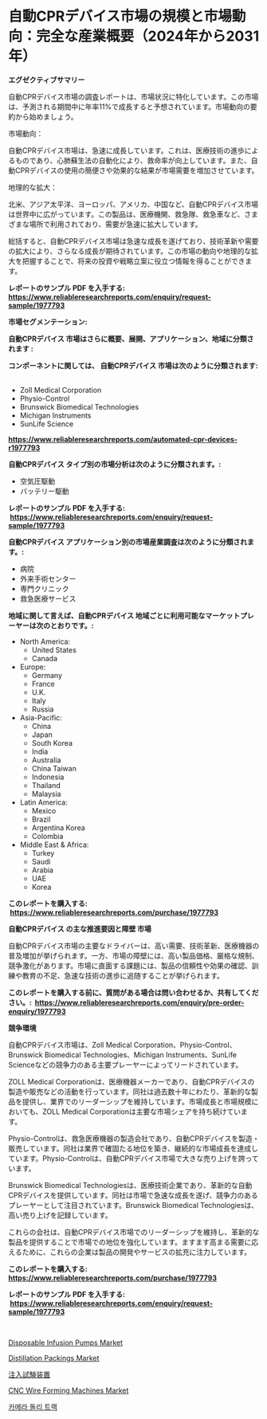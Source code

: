 <p><h1>自動CPRデバイス市場の規模と市場動向：完全な産業概要（2024年から2031年）</h1></p><p><strong>エグゼクティブサマリー</strong></p>
<p><p>自動CPRデバイス市場の調査レポートは、市場状況に特化しています。この市場は、予測される期間中に年率11%で成長すると予想されています。市場動向の要約から始めましょう。</p><p>市場動向：</p><p>自動CPRデバイス市場は、急速に成長しています。これは、医療技術の進歩によるものであり、心肺蘇生法の自動化により、救命率が向上しています。また、自動CPRデバイスの使用の簡便さや効果的な結果が市場需要を増加させています。</p><p>地理的な拡大：</p><p>北米、アジア太平洋、ヨーロッパ、アメリカ、中国など、自動CPRデバイス市場は世界中に広がっています。この製品は、医療機関、救急隊、救急車など、さまざまな場所で利用されており、需要が急速に拡大しています。</p><p>総括すると、自動CPRデバイス市場は急速な成長を遂げており、技術革新や需要の拡大により、さらなる成長が期待されています。この市場の動向や地理的な拡大を把握することで、将来の投資や戦略立案に役立つ情報を得ることができます。</p></p>
<p><strong>レポートのサンプル PDF を入手する: <a href="https://www.reliableresearchreports.com/enquiry/request-sample/1977793">https://www.reliableresearchreports.com/enquiry/request-sample/1977793</a></strong></p>
<p><strong>市場セグメンテーション:</strong></p>
<p><strong> 自動CPRデバイス 市場はさらに概要、展開、アプリケーション、地域に分類されます :</strong></p>
<p><strong>コンポーネントに関しては、 自動CPRデバイス 市場は次のように分類されます: &nbsp;</strong></p>
<p><ul><li>Zoll Medical Corporation</li><li>Physio-Control</li><li>Brunswick Biomedical Technologies</li><li>Michigan Instruments</li><li>SunLife Science</li></ul></p>
<p><strong><a href="https://www.reliableresearchreports.com/automated-cpr-devices-r1977793">https://www.reliableresearchreports.com/automated-cpr-devices-r1977793</a></strong></p>
<p><strong> 自動CPRデバイス タイプ別の市場分析は次のように分類されます。:</strong></p>
<p><ul><li>空気圧駆動</li><li>バッテリー駆動</li></ul></p>
<p><strong>レポートのサンプル PDF を入手する: &nbsp;<a href="https://www.reliableresearchreports.com/enquiry/request-sample/1977793">https://www.reliableresearchreports.com/enquiry/request-sample/1977793</a></strong></p>
<p><strong> 自動CPRデバイス アプリケーション別の市場産業調査は次のように分類されます。:</strong></p>
<p><ul><li>病院</li><li>外来手術センター</li><li>専門クリニック</li><li>救急医療サービス</li></ul></p>
<p><strong>地域に関して言えば、自動CPRデバイス 地域ごとに利用可能なマーケットプレーヤーは次のとおりです。:</strong></p>
<p><ul>
    <li>
        North America:
        <ul>
            <li>United States</li>
            <li>Canada</li>
        </ul>
    </li>
    <li>
        Europe:
        <ul>
            <li>Germany</li>
            <li>France</li>
            <li>U.K.</li>
            <li>Italy</li>
            <li>Russia</li>
        </ul>
    </li>
    <li>
        Asia-Pacific:
        <ul>
            <li>China</li>
            <li>Japan</li>
            <li>South Korea</li>
            <li>India</li>
            <li>Australia</li>
            <li>China Taiwan</li>
            <li>Indonesia</li>
            <li>Thailand</li>
            <li>Malaysia</li>
        </ul>
    </li>
    <li>
        Latin America:
        <ul>
            <li>Mexico</li>
            <li>Brazil</li>
            <li>Argentina Korea</li>
            <li>Colombia</li>
        </ul>
    </li>
    <li>
        Middle East & Africa:
        <ul>
            <li>Turkey</li>
            <li>Saudi</li>
            <li>Arabia</li>
            <li>UAE</li>
            <li>Korea</li>
        </ul>
    </li>
    </ul></p>
<p><strong>このレポートを購入する: &nbsp;<a href="https://www.reliableresearchreports.com/purchase/1977793">https://www.reliableresearchreports.com/purchase/1977793</a></strong></p>
<p><strong>自動CPRデバイス の主な推進要因と障壁 市場</strong></p>
<p><p>自動CPRデバイス市場の主要なドライバーは、高い需要、技術革新、医療機器の普及増加が挙げられます。一方、市場の障壁には、高い製品価格、厳格な規制、競争激化があります。市場に直面する課題には、製品の信頼性や効果の確認、訓練や教育の不足、急速な技術の進歩に追随することが挙げられます。</p></p>
<p><strong>このレポートを購入する前に、質問がある場合は問い合わせるか、共有してください。:&nbsp; <a href="https://www.reliableresearchreports.com/enquiry/pre-order-enquiry/1977793">https://www.reliableresearchreports.com/enquiry/pre-order-enquiry/1977793</a></strong></p>
<p><strong>競争環境</strong></p>
<p><p>自動CPRデバイス市場は、Zoll Medical Corporation、Physio-Control、Brunswick Biomedical Technologies、Michigan Instruments、SunLife Scienceなどの競争力のある主要プレーヤーによってリードされています。</p><p>ZOLL Medical Corporationは、医療機器メーカーであり、自動CPRデバイスの製造や販売などの活動を行っています。同社は過去数十年にわたり、革新的な製品を提供し、業界でのリーダーシップを維持しています。市場成長と市場規模においても、ZOLL Medical Corporationは主要な市場シェアを持ち続けています。</p><p>Physio-Controlは、救急医療機器の製造会社であり、自動CPRデバイスを製造・販売しています。同社は業界で確固たる地位を築き、継続的な市場成長を達成しています。Physio-Controlは、自動CPRデバイス市場で大きな売り上げを誇っています。</p><p>Brunswick Biomedical Technologiesは、医療技術企業であり、革新的な自動CPRデバイスを提供しています。同社は市場で急速な成長を遂げ、競争力のあるプレーヤーとして注目されています。Brunswick Biomedical Technologiesは、高い売り上げを記録しています。</p><p>これらの会社は、自動CPRデバイス市場でのリーダーシップを維持し、革新的な製品を提供することで市場での地位を強化しています。ますます高まる需要に応えるために、これらの企業は製品の開発やサービスの拡充に注力しています。</p></p>
<p><strong>このレポートを購入する: &nbsp; <a href="https://www.reliableresearchreports.com/purchase/1977793">https://www.reliableresearchreports.com/purchase/1977793</a></strong></p>
<p><strong>レポートのサンプル PDF を入手する: &nbsp;<a href="https://www.reliableresearchreports.com/enquiry/request-sample/1977793">https://www.reliableresearchreports.com/enquiry/request-sample/1977793</a></strong><strong></strong></p>
<p>&nbsp;</p>
<p><p><a href="https://github.com/timeliteaut/Market-Research-Report-List-2/blob/main/disposable-infusion-pumps-market.md">Disposable Infusion Pumps Market</a></p><p><a href="https://issuu.com/reportprime-2/docs/distillation-packings-market-size-2030.pptx">Distillation Packings Market</a></p><p><a href="https://github.com/Fatimaklein1/Market-Research-Report-List-1/blob/main/615567348867.md">注入試験装置</a></p><p><a href="https://view.publitas.com/reportprime-1/cnc-wire-forming-machines-market-analysis-its-cagr-market-segmentation-and-global-industry-overview/">CNC Wire Forming Machines Market</a></p><p><a href="https://github.com/Hubertstyenger6685/Market-Research-Report-List-1/blob/main/468521943494.md">카메라 돌리 트랙</a></p></p>